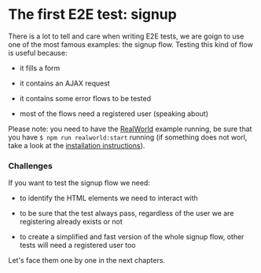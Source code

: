 # The first E2E test: signup

There is a lot to tell and care when writing E2E tests, we are goign to use one of the most famous examples: the signup flow. Testing this kind of flow is useful because:

- it fills a form

- it contains an AJAX request

- it contains some error flows to be tested

- most of the flows need a registered user (speaking about)

Please note: you need to have the [RealWorld](about-the-book.md#code) example running, be sure that you have `$ npm run realworld:start` running (if something does not worl, take a look at the [installation instructions](../README.md)).

### Challenges

If you want to test the signup flow we need:

- to identify the HTML elements we need to interact with

- to be sure that the test always pass, regardless of the user we are registering already exists or not

- to create a simplified and fast version of the whole signup flow, other tests will need a registered user too

Let's face them one by one in the next chapters.
